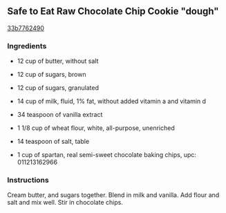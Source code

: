 ## Safe to Eat Raw Chocolate Chip Cookie "dough"

[33b7762490](http://www.food.com/recipe/safe-to-eat-raw-chocolate-chip-cookie-dough-98127)

### Ingredients

 - 12 cup of butter, without salt

 - 12 cup of sugars, brown

 - 12 cup of sugars, granulated

 - 14 cup of milk, fluid, 1% fat, without added vitamin a and vitamin d

 - 34 teaspoon of vanilla extract

 - 1 1/8 cup of wheat flour, white, all-purpose, unenriched

 - 14 teaspoon of salt, table

 - 1 cup of spartan, real semi-sweet chocolate baking chips, upc: 011213162966

### Instructions

Cream butter, and sugars together. Blend in milk and vanilla. Add flour and salt and mix well. Stir in chocolate chips.